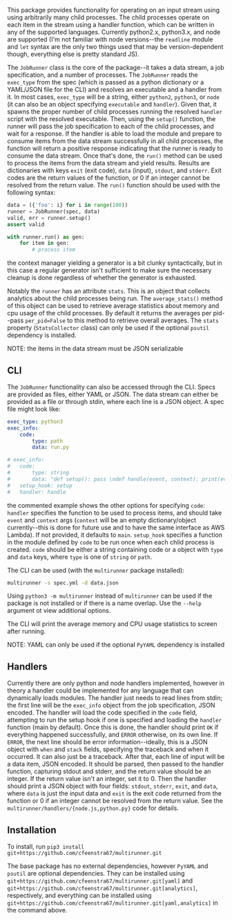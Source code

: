 This package provides functionality for operating on an input stream using using arbitrarily many child processes. The child processes operate on each item in the stream using a handler function, which can be written in any of the supported languages. Currently python2.x, python3.x, and node are supported (I'm not familiar with node versions--the `readline` module and `let` syntax are the only two things used that may be version-dependent though, everything else is pretty standard JS). 

The `JobRunner` class is the core of the package--it takes a data stream, a job specification, and a number of processes. The `JobRunner`  reads the `exec_type` from the spec (which is passed as a python dictionary or a YAML/JSON file for the CLI) and resolves an executable and a handler from it. In most cases, `exec_type` will be a string, either `python2`, `python3`, or `node` (it can also be an object specifying `executable` and `handler`). Given that, it spawns the proper number of child processes running the resolved `handler` script with the resolved executable. Then, using the `setup()` function, the runner will pass the job specification to each of the child processes, and wait for a response. If the handler is able to load the module and prepare to consume items from the data stream successfully in all child processes, the function will return a positive response indicating that the runner is ready to consume the data stream. Once that's done, the `run()` method can be used to process the items from the data stream and yield results. Results are dictionaries with keys `exit` (exit code), `data` (input), `stdout`, and `stderr`. Exit codes are the return values of the function, or 0 if an integer cannot be resolved from the return value. The `run()` function should be used with the following syntax:
```python
data = ({'foo': i} for i in range(100))
runner = JobRunner(spec, data)
valid, err = runner.setup()
assert valid

with runner.run() as gen:
	for item in gen:
		# process item
```
the context manager yielding a generator is a bit clunky syntactically, but in this case a regular generator isn't sufficient to make sure the necessary cleanup is done regardless of whether the generator is exhausted. 

Notably the `runner` has an attribute `stats`. This is an object that collects analytics about the child processes being run. The `average_stats()` method of this object can be used to retrieve average statistics about memory and cpu usage of the child processes. By default it returns the averages per pid--pass `per_pid=False` to this method to retrieve overall averages. The `stats` property (`StatsCollector` class) can only be used if the optional `psutil` dependency is installed.

NOTE: the items in the data stream must be JSON serializable

## CLI

The `JobRunner` functionality can also be accessed through the CLI. Specs are provided as files, either YAML or JSON. The data stream can either be provided as a file or through stdin, where each line is a JSON object. A spec file might look like:
```yaml
exec_type: python3
exec_info:
    code:
        type: path
        data: run.py

# exec_info:
# 	code:
# 		type: string
#		data: "def setup(): pass \ndef handle(event, context): print(event, context)"
#	setup_hook: setup
#	handler: handle
```
the commented example shows the other options for specifying `code`: `handler` specifies the function to be used to process items, and should take `event` and `context` args (`context` will be an empty dictionary/object currently--this is done for future use and to have the same interface as AWS Lambda). If not provided, it defaults to `main`. `setup_hook` specifies a function in the module defined by `code` to be run once when each child process is created. `code` should be either a string containing code or a object with `type` and `data` keys, where `type` is one of `string` or `path`. 

The CLI can be used (with the `multirunner` package installed):
```bash
multirunner -s spec.yml -d data.json
```
Using `python3 -m multirunner` instead of `multirunner` can be used if the package is not installed or if there is a name overlap. Use the `--help` argument ot view additional options. 

The CLI will print the average memory and CPU usage statistics to screen after running.

NOTE: YAML can only be used if the optional `PyYAML` dependency is installed

## Handlers

Currently there are only python and node handlers implemented, however in theory a handler could be implemented for any language that can dynamically loads modules. The handler just needs to read lines from stdin; the first line will be the `exec_info` object from the job specification, JSON encoded. The handler will load the code specified in the `code` field, attempting to run the setup hook if one is specified and loading the `handler` function (main by default). Once this is done, the handler should print `OK` if everything happened successfully, and `ERROR` otherwise, on its own line. If `ERROR`, the next line should be error information--ideally, this is a JSON object with `when` and `stack` fields, specifying the traceback and when it occurred. It can also just be a traceback. After that, each line of input will be a data item, JSON encoded. It should be parsed, then passed to the handler function, capturing stdout and stderr, and the return value should be an integer. If the return value isn't an integer, set it to 0. Then the handler should print a JSON object with four fields: `stdout`, `stderr`, `exit`, and `data`, where `data` is just the input data and `exit` is the exit code returned from the function or 0 if an integer cannot be resolved from the return value. See the `multirunner/handlers/{node.js,python.py}` code for details.

## Installation

To install, run `pip3 install git+https://github.com/cfeenstra67/multirunner.git`

The base package has no external dependencies, however `PyYAML` and `psutil` are optional dependencies. They can be installed using `git+https://github.com/cfeenstra67/multirunner.git[yaml]` and `git+https://github.com/cfeenstra67/multirunner.git[analytics]`, respectively, and everything can be installed using `git+https://github.com/cfeenstra67/multirunner.git[yaml,analytics]` in the command above.